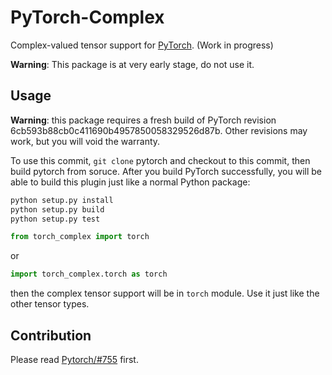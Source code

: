 # PyTorch-Complex

Complex-valued tensor support for [PyTorch](https://github.com/pytorch/pytorch). (Work in progress)

**Warning**: This package is at very early stage, do not use it.

## Usage

**Warning**: this package requires a fresh build of PyTorch
revision 6cb593b88cb0c411690b4957850058329526d87b.  Other
revisions may work, but you will void the warranty.

To use this commit, `git clone` pytorch and checkout to this commit, then build pytorch from soruce.
After you build PyTorch successfully, you will be able to build this plugin just like a normal Python package:

```sh
python setup.py install
python setup.py build
python setup.py test
```

```python
from torch_complex import torch
```

or

```python
import torch_complex.torch as torch
```

then the complex tensor support will be in `torch` module. Use it just like the other tensor types.

## Contribution

Please read [Pytorch/#755](https://github.com/pytorch/pytorch/issues/755) first.
